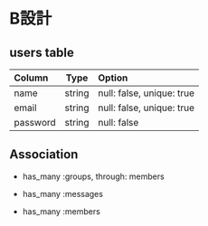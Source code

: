 # B設計

## users table

|  Column   |  Type   |              Option                    |
|:----------|:-------:|:---------------------------------------|
| name      | string  | null: false, unique: true              |
| email     | string  | null: false, unique: true              |
| password  | string  | null: false                            |

## Association

* has_many :groups, through: members

* has_many :messages

* has_many :members
